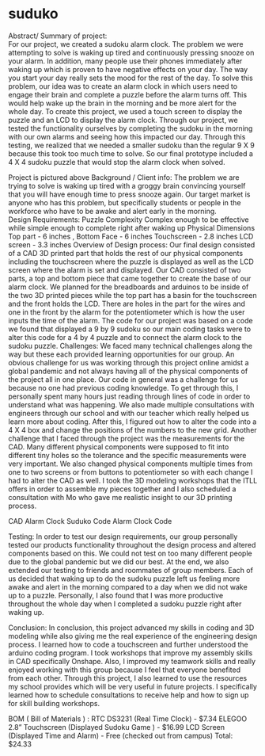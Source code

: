# suduko

Abstract/ Summary of project:  
For our project, we created a sudoku alarm clock. The problem we were attempting to solve is waking up tired and continuously pressing snooze on your alarm. In addition, many people use their phones immediately after waking up which is proven to have negative effects on your day. The way you start your day really sets the mood for the rest of the day. To solve this problem, our idea was to create an alarm clock in which users need to engage their brain and complete a puzzle before the alarm turns off. This would help wake up the brain in the morning and be more alert for the whole day. 
To create this project, we used a touch screen to display the puzzle and an LCD to display the alarm clock. Through our project, we tested the functionality ourselves by completing the sudoku in the morning with our own alarms and seeing how this impacted our day. Through this testing, we realized that we needed a smaller sudoku than the regular 9 X 9 because this took too much time to solve. So our final prototype included a 4 X 4 sudoku puzzle that would stop the alarm clock when solved. 

Project is pictured above 
Background / Client info: 
The problem we are trying to solve is waking up tired with a groggy brain convincing yourself that you will have enough time to press snooze again. Our target market is anyone who has this problem, but specifically students or people in the workforce who have to be awake and alert early in the morning.  
Design Requirements: 
Puzzle Complexity 
Complex enough to be effective while simple enough to complete right after waking up 
Physical Dimensions
Top part - 6 inches , Bottom Face - 6 inches 
Touchscreen - 2.8 inches 
LCD screen - 3.3 inches
Overview of Design process: 
Our final design consisted of a CAD 3D printed part that holds the rest of our physical components including the touchscreen where the puzzle is displayed as well as the LCD screen where the alarm is set and displayed. Our CAD consisted of two parts, a top and bottom piece that came together to create the base of our alarm clock. We planned for the breadboards and arduinos to be inside of the two 3D printed pieces while the top part has a basin for the touchscreen and the front holds the LCD. There are holes in the part for the wires and one in the front by the alarm for the potentiometer which is how the user inputs the time of the alarm. The code for our project was based on a code we found that displayed a 9 by 9 sudoku so our main coding tasks were to alter this code for a 4 by 4 puzzle and to connect the alarm clock to the sudoku puzzle. 
		Challenges: 
We faced many technical challenges along the way but these each provided learning opportunities for our group. An obvious challenge for us was working through this project online amidst a global pandemic and not always having all of the physical components of the project all in one place. 
 Our code in general was a challenge for us because no one had previous coding knowledge. To get through this, I personally spent many hours just reading through lines of code in order to understand what was happening. We also made multiple consultations with engineers through our school and with our teacher which really helped us learn more about coding. After this, I figured out how to alter the code into a 4 X 4 box and change the positions of the numbers to the new grid. 
Another challenge that I faced through the project was the measurements for the CAD. Many different physical components were supposed to fit into different tiny holes so the tolerance and the specific measurements were very important. We also changed physical components multiple times from one to two screens or from buttons to potentiometer so with each change I had to alter the CAD as well. I took the 3D modeling workshops that the ITLL offers in order to assemble my pieces together and I also scheduled a consultation with Mo who gave me realistic insight to our 3D printing process.

CAD Alarm Clock 
Suduko Code 
Alarm Clock Code

Testing: 
In order to test our design requirements, our group personally tested our products functionality throughout the design process and altered components based on this. We could not test on too many different people due to the global pandemic but we did our best. At the end, we also extended our testing to friends and roommates of group members. Each of us decided that waking up to do the sudoku puzzle left us feeling more awake and alert in the morning compared to a day when we did not wake up to a puzzle. Personally, I also found that I was more productive throughout the whole day when I completed a sudoku puzzle right after waking up. 

Conclusion: 
In conclusion, this project advanced my skills in coding and 3D modeling while also giving me the real experience of the engineering design process. I learned how to code a touchscreen and further understood the arduino coding program. I took workshops that improve my assembly skills in CAD specifically Onshape. Also, I improved my teamwork skills and really enjoyed working with this group because I feel that everyone benefited from each other. Through this project, I also learned to use the resources my school provides which will be very useful in future projects. I specifically learned how to schedule consultations to receive help and how to sign up for skill building workshops. 

BOM ( Bill of Materials ) :
RTC DS3231 (Real Time Clock) - $7.34
ELEGOO 2.8” Touchscreen (Displayed Sudoku Game ) - $16.99
LCD Screen (Displayed Time and Alarm) - Free (checked out from campus)
Total: $24.33
